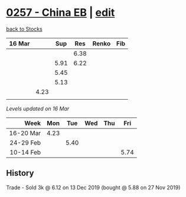# [0257 - China EB](https://alwinwoo.github.io/stocks/257.html) | [edit](https://github.com/alwinwoo/alwinwoo.github.io/edit/master/stocks/0257.md)
[back to Stocks](https://alwinwoo.github.io/stocks.html)

| 16 Mar  |         | Sup   | Res   | Renko | Fib
| ---:    | :---:   | :---: | :---: | :---  | :---
|         |         |       | 6.38
|         |         | 5.91  | 6.22
|         |         | 5.45  |
|         |         | 5.13  |
|         | 4.23    |
|         |         |

*Levels updated on 16 Mar*

Week      | Mon   | Tue   | Wed   | Thu   | Fri   |
---:      | :---: | :---: | :---: | :---: | :---: |
16-20 Mar | 4.23  |
24-29 Feb |       | 5.40  |
10-14 Feb |       |       |       |       | 5.74  |

## History
Trade - Sold 3k @ 6.12 on 13 Dec 2019 (bought @ 5.88 on 27 Nov 2019) <br>
